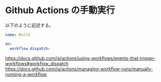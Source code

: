 # Github Actions の手動実行

以下のように記述する。

```yaml
name: Build

on:
  workflow_dispatch:
```

https://docs.github.com/ja/actions/using-workflows/events-that-trigger-workflows#workflow_dispatch
https://docs.github.com/ja/actions/managing-workflow-runs/manually-running-a-workflow
